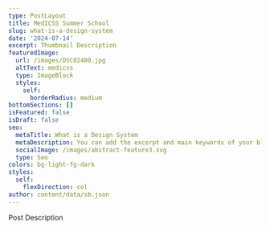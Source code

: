 ```yaml
---
type: PostLayout
title: MedICSS Summer School
slug: what-is-a-design-system
date: '2024-07-14'
excerpt: Thumbnail Description
featuredImage:
  url: /images/DSC02480.jpg
  altText: medicss
  type: ImageBlock
  styles:
    self:
      borderRadius: medium
bottomSections: []
isFeatured: false
isDraft: false
seo:
  metaTitle: What is a Design System
  metaDescription: You can add the excerpt and main keywords of your blog post here.
  socialImage: /images/abstract-feature3.svg
  type: Seo
colors: bg-light-fg-dark
styles:
  self:
    flexDirection: col
author: content/data/sb.json
---
```

Post Description



